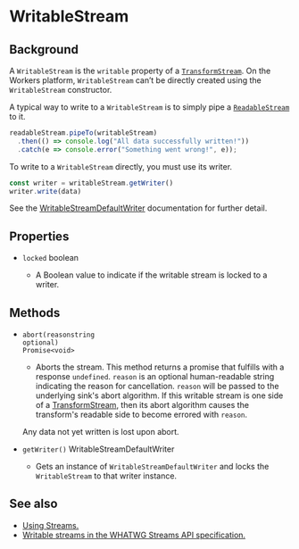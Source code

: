 # WritableStream

## Background

A `WritableStream` is the `writable` property of a [`TransformStream`](/reference/streams/transformstream). On the Workers platform, `WritableStream` can’t be directly created using the `WritableStream` constructor.

A typical way to write to a `WritableStream` is to simply pipe a [`ReadableStream`](/reference/streams/readablestream) to it.

```javascript
readableStream.pipeTo(writableStream)
  .then(() => console.log("All data successfully written!"))
  .catch(e => console.error("Something went wrong!", e));
```

To write to a `WritableStream` directly, you must use its writer.

```javascript
const writer = writableStream.getWriter()
writer.write(data)
```

See the [WritableStreamDefaultWriter](/reference/streams/writablestreamdefaultwriter) documentation for further detail.

## Properties

<Definitions>

- `locked` <Type>boolean</Type>

  - A Boolean value to indicate if the writable stream is locked to a writer.

</Definitions>

## Methods

<Definitions>

- <Code>abort(reason<ParamType>string</ParamType> <PropMeta>optional</PropMeta>) <Type>Promise&lt;void></Type></Code>
  
  - Aborts the stream. This method returns a promise that fulfills with a response `undefined`. `reason` is an optional human-readable string indicating the reason for cancellation. `reason` will be passed to the underlying sink's abort algorithm. If this writable stream is one side of a [TransformStream](/reference/streams/transformstream), then its abort algorithm causes the transform's readable side to become errored with `reason`.

  <Aside type="warning" header="Warning">

  Any data not yet written is lost upon abort.

  </Aside>

- `getWriter()` <TypeLink href="/reference/streams/writablestreamdefaultwriter">WritableStreamDefaultWriter</TypeLink>
  
  - Gets an instance of `WritableStreamDefaultWriter` and locks the `WritableStream` to that writer instance.

</Definitions>

## See also

- [Using Streams.](/learning/using-streams)
- [Writable streams in the WHATWG Streams API specification.](https://streams.spec.whatwg.org/#ws-model)
